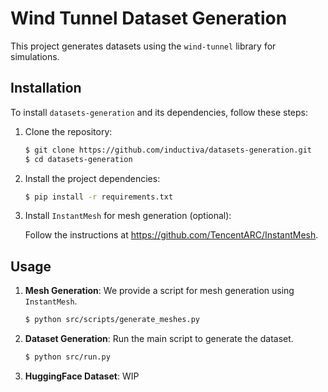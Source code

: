 # Wind Tunnel Dataset Generation

This project generates datasets using the `wind-tunnel` library for simulations.

## Installation

To install `datasets-generation` and its dependencies, follow these steps:

1. Clone the repository:

   ```bash
   $ git clone https://github.com/inductiva/datasets-generation.git
   $ cd datasets-generation
   ```
   
2. Install the project dependencies:
   ```bash
   $ pip install -r requirements.txt
   ```

3. Install `InstantMesh` for mesh generation (optional):
   
    Follow the instructions at https://github.com/TencentARC/InstantMesh.

## Usage

1. **Mesh Generation**: We provide a script for mesh generation using `InstantMesh`.
   ```bash
   $ python src/scripts/generate_meshes.py
   ```

2. **Dataset Generation**: Run the main script to generate the dataset.
   ```bash
   $ python src/run.py
   ```

3. **HuggingFace Dataset**: WIP
